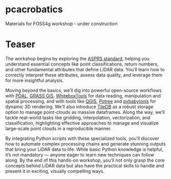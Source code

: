 # pcacrobatics
Materials for FOSS4g workshop - under construction

# Teaser  
The workshop begins by exploring the [ASPRS standard](https://www.asprs.org/revisions-to-the-asprs-positional-accuracy-standards-for-geospatial-data-2023), helping you understand essential concepts like point classifications, return numbers, and other fundamental attributes that define LiDAR data. You’ll learn how to correctly interpret these attributes, assess data quality, and leverage them for more insightful analysis.

Moving beyond the basics, we’ll dig into powerful open-source workflows with [PDAL](https://pdal.io/), [GRASS GIS](https://grass.osgeo.org/), [WhiteboxTools](https://www.whiteboxgeo.com/) for data reading, manipulation and  spatial processing, and with tools like [QGIS](https://www.qgis.org/), [Potree](https://potree.github.io/) and [pybabylonjs](https://github.com/TileDB-Inc/TileDB-PyBabylonJS) for dynamic 3D rendering. We’ll also introduce [TileDB](https://docs.tiledb.com/main) as a robust storage option to manage point-clouds as massive dataframes. Along the way, we’ll tackle real-world tasks like gridding, interpolation, vectorization, and classification, highlighting  effective approaches to manage and visualize large-scale point clouds in a reproducible manner.

By integrating Python scripts with these specialized tools, you’ll discover how to automate complex processing chains and generate stunning outputs that bring your LiDAR data to life. While basic Python knowledge is helpful, it’s not mandatory — anyone eager to learn new techniques can follow along. By the end of this hands-on workshop, you’ll not only grasp the core concepts behind LiDAR data but also have the practical skills to handle and present it in exciting, visually compelling ways.
